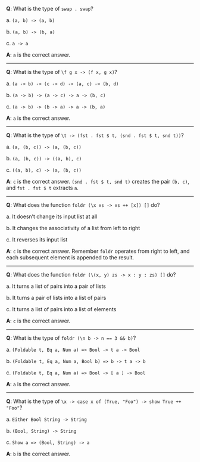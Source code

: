 **Q**: What is the type of `swap . swap`?

a. `(a, b) -> (a, b)`

b. `(a, b) -> (b, a)`

c. `a -> a`

**A**: `a` is the correct answer.

---

**Q**: What is the type of `\f g x -> (f x, g x)`?

a. `(a -> b) -> (c -> d) -> (a, c) -> (b, d)`

b. `(a -> b) -> (a -> c) -> a -> (b, c)`

c. `(a -> b) -> (b -> a) -> a -> (b, a)`

**A**: `a` is the correct answer.

---

**Q**: What is the type of `\t -> (fst . fst $ t, (snd . fst $ t, snd t))`?

a. `(a, (b, c)) -> (a, (b, c))`

b. `(a, (b, c)) -> ((a, b), c)`

c. `((a, b), c) -> (a, (b, c))`

**A**: `c` is the correct answer. `(snd . fst $ t, snd t)` creates the pair `(b, c)`,
and `fst . fst $ t` extracts `a`.

---

**Q**: What does the function `foldr (\x xs -> xs ++ [x]) []` do?

a. It doesn’t change its input list at all

b. It changes the associativity of a list from left to right

c. It reverses its input list

**A**: `c` is the correct answer. Remember `foldr` operates from right to left,
and each subsequent element is appended to the result.

---

**Q**: What does the function `foldr (\(x, y) zs -> x : y : zs) []` do?

a. It turns a list of pairs into a pair of lists

b. It turns a pair of lists into a list of pairs

c. It turns a list of pairs into a list of elements

**A**: `c` is the correct answer.

---

**Q**: What is the type of `foldr (\n b -> n == 3 && b)`?

a. `(Foldable t, Eq a, Num a) => Bool -> t a -> Bool`

b. `(Foldable t, Eq a, Num a, Bool b) => b -> t a -> b`

c. `(Foldable t, Eq a, Num a) => Bool -> [ a ] -> Bool`

**A**: `a` is the correct answer.

---

**Q**: What is the type of `\x -> case x of (True, "Foo") -> show True ++ "Foo"`?

a. `Either Bool String -> String`

b. `(Bool, String) -> String`

c. `Show a => (Bool, String) -> a`

**A**: `b` is the correct answer.
